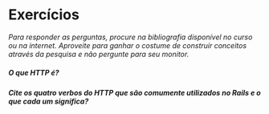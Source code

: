 # Exercícios

*Para responder as perguntas, procure na bibliografia disponível no curso ou na internet. Aproveite para ganhar o costume de construir conceitos através da pesquisa e não pergunte para seu monitor.*

##### O que HTTP é?
 
##### Cite os quatro verbos do HTTP que são comumente utilizados no Rails e o que cada um significa?
 
 